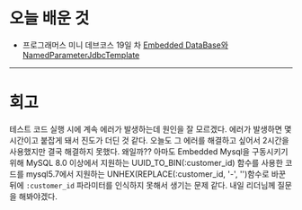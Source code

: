 # 오늘 배운 것

- 프로그래머스 미니 데브코스 19일 차 [Embedded DataBase와 NamedParameterJdbcTemplate](https://github.com/suran-kim/cnu_backend_TIL/blob/9fa29c338c42e364faf561e38fdb1c00e1bd7d99/Study/Spring/%5BSpring%20Boot%5D%20Embedded%20DataBase%EC%99%80%20NamedParameterJdbcTemplate.md)

---

# 회고

테스트 코드 실행 시에 계속 에러가 발생하는데 원인을 잘 모르겠다. 에러가 발생하면 몇 시간이고 붙잡게 돼서 진도가 더딘 것 같다. 오늘도 그 에러를 해결하고 싶어서 2시간을 사용했지만 결국 해결하지 못했다.
왜일까?? 아마도 Embedded Mysql을 구동시키기 위해 MySQL 8.0 이상에서 지원하는 UUID_TO_BIN(:customer_id) 함수를 사용한 코드를 mysql5.7에서 지원하는 UNHEX(REPLACE(:customer_id, '-', '')함수로 바꾼 뒤에
`:customer_id` 파라미터를 인식하지 못해서 생기는 문제 같다. 내일 리더님께 질문을 해봐야겠다.
